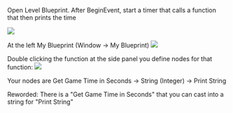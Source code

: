Open Level Blueprint. After BeginEvent, start a timer that calls a function that then prints the time

![](https://i.imgur.com/aK7rmBu.png)


At the left My Blueprint (Window → My Blueprint)
![](https://i.imgur.com/DUnzCOl.png)

Double clicking the function at the side panel you define nodes for that function:
![](https://i.imgur.com/2BlNWk7.png)

Your nodes are Get Game Time in Seconds → String (Integer) → Print String

Reworded: There is a "Get Game Time in Seconds" that you can cast into a string for "Print String"